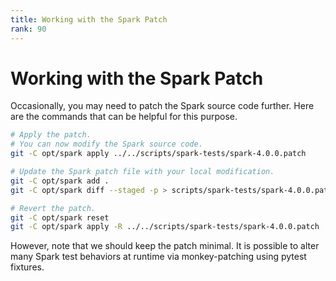 ```yaml
---
title: Working with the Spark Patch
rank: 90
---
```


# Working with the Spark Patch

Occasionally, you may need to patch the Spark source code further.
Here are the commands that can be helpful for this purpose.

```bash
# Apply the patch.
# You can now modify the Spark source code.
git -C opt/spark apply ../../scripts/spark-tests/spark-4.0.0.patch

# Update the Spark patch file with your local modification.
git -C opt/spark add .
git -C opt/spark diff --staged -p > scripts/spark-tests/spark-4.0.0.patch

# Revert the patch.
git -C opt/spark reset
git -C opt/spark apply -R ../../scripts/spark-tests/spark-4.0.0.patch
```

However, note that we should keep the patch minimal.
It is possible to alter many Spark test behaviors at runtime via monkey-patching using pytest fixtures.

